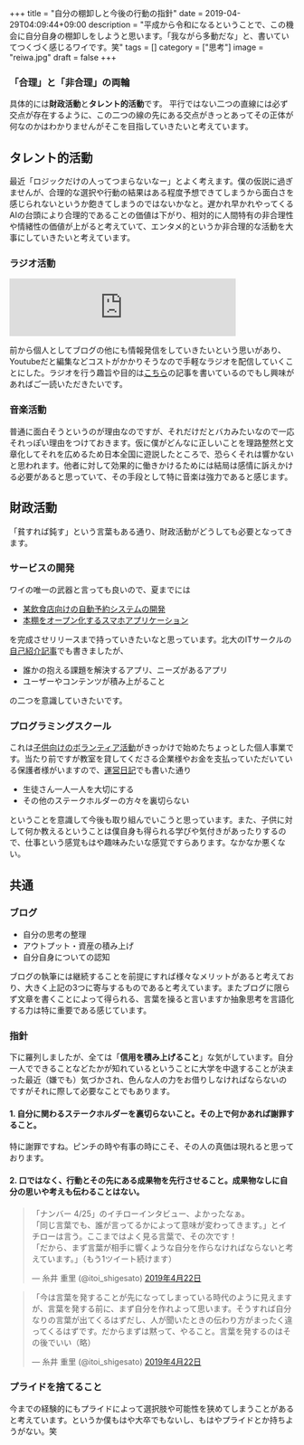 +++
title = "自分の棚卸しと今後の行動の指針"
date = 2019-04-29T04:09:44+09:00
description = "平成から令和になるということで、この機会に自分自身の棚卸しをしようと思います。「我ながら多動だな」と、書いていてつくづく感じるワイです。笑"
tags = []
category = ["思考"]
image = "reiwa.jpg"
draft = false
+++

### 「合理」と「非合理」の両輪
具体的には**財政活動**と**タレント的活動**です。
平行ではない二つの直線には必ず交点が存在するように、この二つの線の先にある交点がきっとあってその正体が何なのかはわかりませんがそこを目指していきたいと考えています。

## タレント的活動
最近「ロジックだけの人ってつまらないなー」とよく考えます。僕の仮説に過ぎませんが、合理的な選択や行動の結果はある程度予想できてしまうから面白さを感じられないというか飽きてしまうのではないかなと。遅かれ早かれやってくるAIの台頭により合理的であることの価値は下がり、相対的に人間特有の非合理性や情緒性の価値が上がると考えていて、エンタメ的というか非合理的な活動を大事にしていきたいと考えています。

### ラジオ活動
<iframe src="https://anchor.fm/fab-fm/embed" height="102px" width="400px" frameborder="0" scrolling="no"></iframe>

前から個人としてブログの他にも情報発信をしていきたいという思いがあり、Youtubeだと編集などコストがかかりそうなので手軽なラジオを配信していくことにした。ラジオを行う趣旨や目的は[こちら](https://blog.nosugi.tech/post/fab_fm/)の記事を書いているのでもし興味があればご一読いただきたいです。

### 音楽活動
普通に面白そうというのが理由なのですが、それだけだとバカみたいなので一応それっぽい理由をつけておきます。仮に僕がどんなに正しいことを理路整然と文章化してそれを広めるため日本全国に遊説したところで、恐らくそれは響かないと思われます。他者に対して効果的に働きかけるためには結局は感情に訴えかける必要があると思っていて、その手段として特に音楽は強力であると感じます。

## 財政活動
「貧すれば鈍す」という言葉もある通り、財政活動がどうしても必要となってきます。

### サービスの開発
ワイの唯一の武器と言っても良いので、夏までには

- [某飲食店向けの自動予約システムの開発](https://nosugi.tech/work/bot/)
- [本棚をオープン化するスマホアプリケーション](https://nosugi.tech/work/mindana/)

を完成させリリースまで持っていきたいなと思っています。北大のITサークルの[自己紹介記事](https://huitclub.hatenablog.com/entry/2019/04/09/190000)でも書きましたが、

- 誰かの抱える課題を解決するアプリ、ニーズがあるアプリ
- ユーザーやコンテンツが積み上がること

の二つを意識していきたいです。

### プログラミングスクール
これは[子供向けのボランティア活動](https://no-sugi.hatenablog.com/entry/2018/11/03/012231)がきっかけで始めたちょっとした個人事業です。当たり前ですが教室を貸してくださる企業様やお金を支払っていただいている保護者様がいますので、[運営日記](https://school.nosugi.tech/blog/open/)でも書いた通り

- 生徒さん一人一人を大切にする
- その他のステークホルダーの方々を裏切らない

ということを意識して今後も取り組んでいこうと思っています。また、子供に対して何か教えるということは僕自身も得られる学びや気付きがあったりするので、仕事という感覚もはや趣味みたいな感覚ですらあります。なかなか悪くない。

## 共通
### ブログ
- 自分の思考の整理
- アウトプット・資産の積み上げ
- 自分自身についての認知

ブログの執筆には継続することを前提にすれば様々なメリットがあると考えており、大きく上記の3つに寄与するものであると考えています。またブログに限らず文章を書くことによって得られる、言葉を操ると言いますか抽象思考を言語化する力は特に重要である感じています。

### 指針
下に羅列しましたが、全ては「**信用を積み上げること**」な気がしています。自分一人でできることなどたかが知れているということに大学を中退することが決まった最近（嫌でも）気づかされ、色んな人の力をお借りしなければならないのですがそれに際して必要なことでもあります。
#### 1. 自分に関わるステークホルダーを裏切らないこと。その上で何かあれば謝罪すること。
特に謝罪ですね。ピンチの時や有事の時にこそ、その人の真価は現れると思っております。

#### 2. 口ではなく、行動とその先にある成果物を先行させること。成果物なしに自分の思いや考えも伝わることはない。
<blockquote class="twitter-tweet" data-lang="ja"><p lang="ja" dir="ltr">「ナンバー 4/25」のイチローインタビュー、よかったなぁ。<br>「同じ言葉でも、誰が言ってるかによって意味が変わってきます。」とイチローは言う。ここまではよく見る言葉で、その次です！<br>「だから、まず言葉が相手に響くような自分を作らなければならないと考えています。」（もう1ツイート続けます）</p>&mdash; 糸井 重里 (@itoi_shigesato) <a href="https://twitter.com/itoi_shigesato/status/1120395107088371712?ref_src=twsrc%5Etfw">2019年4月22日</a></blockquote>
<script async src="https://platform.twitter.com/widgets.js" charset="utf-8"></script>

<blockquote class="twitter-tweet" data-lang="ja"><p lang="ja" dir="ltr">「今は言葉を発することが先になってしまっている時代のように見えますが、言葉を発する前に、まず自分を作れよって思います。そうすれば自分なりの言葉が出てくるはずだし、人が聞いたときの伝わり方がまったく違ってくるはずです。だからまずは黙って、やること。言葉を発するのはその後でいい（略）</p>&mdash; 糸井 重里 (@itoi_shigesato) <a href="https://twitter.com/itoi_shigesato/status/1120396044091703296?ref_src=twsrc%5Etfw">2019年4月22日</a></blockquote>
<script async src="https://platform.twitter.com/widgets.js" charset="utf-8"></script>

### プライドを捨てること
今までの経験的にもプライドによって選択肢や可能性を狭めてしまうことがあると考えています。というか僕もはや大卒でもないし、もはやプライドとか持ちようがない。笑